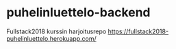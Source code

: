 # puhelinluettelo-backend
Fullstack2018 kurssin harjoitusrepo
https://fullstack2018-puhelinluettelo.herokuapp.com/

